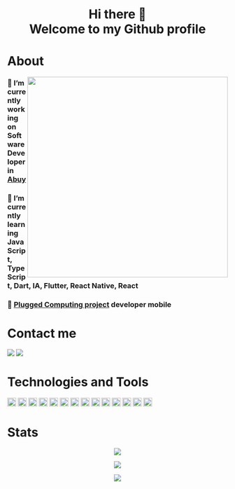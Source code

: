 <h1 align=center>Hi there 👋 <br/> Welcome to my Github profile </h1>

# About

<img  align="right" width="458" height="auto" src="https://media1.tenor.com/images/b22a65a470ad7cdb14f74f1ac22fb414/tenor.gif?itemid=15911309">

### 🔭 I’m currently working on Software Developer in [Abuy](https://www.linkedin.com/company/abuyapp/)
### 🌱 I’m currently learning JavaScript, TypeScript, Dart, IA, Flutter, React Native, React
### 💬 [Plugged Computing project](https://sites.google.com/view/computacaoplugada) developer mobile

<h1 align=start>Contact me</h1>
<p>
  <!---Linkedin Badge-->
    <a href="https://www.linkedin.com/in/josinaldo-j%C3%BAnior/" target="_blank"><img src="https://img.shields.io/badge/-Linkedin-0077B5?style=flat-square&logo=Linkedin&logoColor=white&link=https://www.linkedin.com/in/josinaldo-j%C3%BAnior/"/></a>
  <!---Gmail Badge-->
    <a href="mailto:vitoria.angel2002@gmail.com" target="_blank"><img src="https://img.shields.io/badge/-Gmail-c14438?style=flat-square&logo=Gmail&logoColor=white&link=mailto:josinaldo.pontes@dcx.ufpb.br"/></a>
</p>

<h1 align=start>Technologies and Tools</h1>

<div class="row">
  <img src="https://devicons.github.io/devicon/devicon.git/icons/javascript/javascript-original.svg" alt="javascript" width="20" height="20"/>
  <img src="https://devicons.github.io/devicon/devicon.git/icons/typescript/typescript-original.svg" alt="typescript" width="20" height="20"/>
  
  <img src="https://devicons.github.io/devicon/devicon.git/icons/react/react-original.svg" alt="react" width="20" height="20"/>
  <img src="https://devicons.github.io/devicon/devicon.git/icons/android/android-original.svg" alt="android" width="20" height="20"/>
  <img src="https://devicons.github.io/devicon/devicon.git/icons/apple/apple-original.svg" alt="apple" width="20" height="20"/>  
  
  <img src="https://devicons.github.io/devicon/devicon.git/icons/git/git-original.svg" alt="git" width="20" height="20"/>
  <img src="https://devicons.github.io/devicon/devicon.git/icons/github/github-original.svg" alt="github" width="20" height="20"/>  
  <img src="https://devicons.github.io/devicon/devicon.git/icons/gitlab/gitlab-original.svg" alt="gitlab" width="20" height="20"/>
  
  <img src="https://devicons.github.io/devicon/devicon.git/icons/nodejs/nodejs-original.svg" alt="nodejs" width="20" height="20"/>
   <img src="https://devicons.github.io/devicon/devicon.git/icons/express/express-original.svg" alt="express" width="20" height="20"/>  
  <img src="https://devicons.github.io/devicon/devicon.git/icons/mongodb/mongodb-original.svg" alt="mongodb" width="20" height="20"/>

 
  <img height="20" src="https://cdn.svgporn.com/logos/visual-studio-code.svg">
  <img src="https://devicons.github.io/devicon/devicon.git/icons/yarn/yarn-original.svg" alt="yarn" width="20" height="20"/>
  
  
  <img src="https://devicons.github.io/devicon/devicon.git/icons/linux/linux-original.svg" alt="linux" width="20" height="20"/>
</div>

<h1 align=start>Stats</h1>

<p align=center> <a href="#"><img src="https://github-profile-trophy.vercel.app/?username=josinaldojr&theme=dracula"/></a></p>
<p align=center> <a href="#"><img src="https://github-readme-stats.vercel.app/api?username=josinaldojr&show_icons=true&theme=dracula" /></a> </p>
<p align=center> <a href="#"><img src="https://github-readme-stats.vercel.app/api/top-langs/?username=josinaldojr&layout=compact&theme=dracula" /></a>
